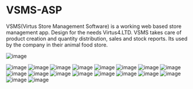 # VSMS-ASP

VSMS(Virtus Store Management Software) is a working web based store management app. Design for the needs Virtus4.LTD. VSMS takes care of product creation and quantity distribution, sales and stock reports.
Its used by the company in their animal food store.

![image](https://user-images.githubusercontent.com/72268734/161801827-0e6f582e-36b1-4f4f-8799-f742c09463ca.png)

![image](https://user-images.githubusercontent.com/72268734/161800034-f64b25b0-9b1b-4a5b-9fb6-2393e7ee1ab6.png)
![image](https://user-images.githubusercontent.com/72268734/161800058-dde031d9-6287-4726-b9bf-3900a686bb95.png)
![image](https://user-images.githubusercontent.com/72268734/161800382-e7090e74-f14a-4f34-8e4e-4e5a9a3e9796.png)
![image](https://user-images.githubusercontent.com/72268734/161800433-a60003f4-6b91-4607-bbee-39ba0b468c23.png)
![image](https://user-images.githubusercontent.com/72268734/161800537-172fa62e-c0ea-4550-aa9a-aac3ca131f1e.png)
![image](https://user-images.githubusercontent.com/72268734/161800579-54b7e46f-7dd1-4e08-9153-a41ae2809d26.png)
![image](https://user-images.githubusercontent.com/72268734/161800730-01631a0a-00ac-4d5e-841f-0cb1f4f99c04.png)
![image](https://user-images.githubusercontent.com/72268734/161800812-82d97ca9-3765-425a-9f33-9fcfd81262cc.png)
![image](https://user-images.githubusercontent.com/72268734/161800982-b8f812b7-433c-4b25-a91f-31f6882f69a6.png)
![image](https://user-images.githubusercontent.com/72268734/161801122-8c6a886e-7f05-41bb-a0a0-d3c565b6fdd7.png)
![image](https://user-images.githubusercontent.com/72268734/161801164-94b8047a-d2d4-4887-96f7-ffc329a2bd76.png)
![image](https://user-images.githubusercontent.com/72268734/161801224-51728d95-199b-4b7c-a4e2-d72a098e9eeb.png)
![image](https://user-images.githubusercontent.com/72268734/161801337-2e6f9cca-7fd6-4523-942e-e22e594fea10.png)
![image](https://user-images.githubusercontent.com/72268734/161801367-f7cc9217-8472-4921-b309-654e4ab1487b.png)
![image](https://user-images.githubusercontent.com/72268734/162805313-e3fec785-1d1e-41e5-9447-cc03b9f13a02.png)
![image](https://user-images.githubusercontent.com/72268734/162805350-77b4dd8b-8fba-44f2-adca-c1bd7f710987.png)
![image](https://user-images.githubusercontent.com/72268734/162805374-3ffa0daf-6eac-4d43-8c0d-36bd17c34191.png)
![image](https://user-images.githubusercontent.com/72268734/162805424-f7cc2781-220d-4d7f-a4d1-d76deb0c82e3.png)

